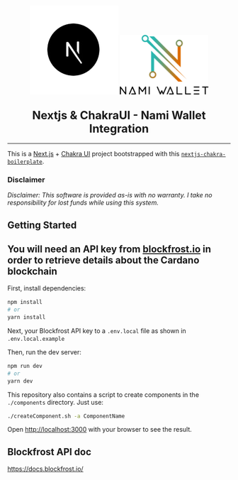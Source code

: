 <p align="center">
  <img width="200" src=".github/images/nextLogo.png"/>
    <img width="200" src=".github/images/namiLogo.svg"/>
</p>

<h2 align="center">
  <big><strong>Nextjs & ChakraUI - Nami Wallet Integration</strong></big>
</h2>




<hr/>

This is a [Next.js](https://nextjs.org/) + [Chakra UI](https://chakra-ui.com/docs/) project bootstrapped with this [`nextjs-chakra-boilerplate`](https://github.com/MiCurran/nextjs-chakra-boilerplate).

### Disclaimer  
*Disclaimer: This software is provided as-is with no warranty. I take no responsibility for lost funds while using this system.*

## Getting Started  
  
  ## You will need an API key from [blockfrost.io](https://blockfrost.io) in order to retrieve details about the Cardano blockchain  

First, install dependencies:

```bash
npm install
# or
yarn install
```  
  
Next, your Blockfrost API key to a `.env.local` file as shown in `.env.local.example`  

Then, run the dev server:

```bash
npm run dev
# or
yarn dev
```  

This repository also contains a script to create components in the `./components` directory. Just use:  

```bash
./createComponent.sh -a ComponentName
```

Open [http://localhost:3000](http://localhost:3000) with your browser to see the result.

## Blockfrost API doc 
https://docs.blockfrost.io/
